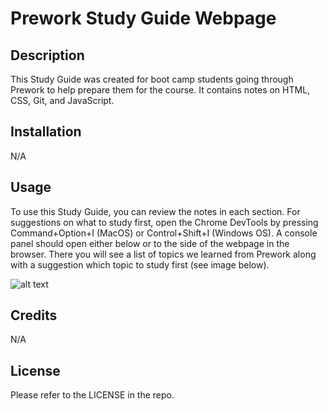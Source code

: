 # Prework Study Guide Webpage

## Description

This Study Guide was created for boot camp students going through Prework to help prepare them for the course. It contains notes on HTML, CSS, Git, and JavaScript.

## Installation

N/A

## Usage

To use this Study Guide, you can review the notes in each section. For suggestions on what to study first, open the Chrome DevTools by pressing Command+Option+I (MacOS) or Control+Shift+I (Windows OS). A console panel should open either below or to the side of the webpage in the browser. There you will see a list of topics we learned from Prework along with a suggestion which topic to study first (see image below). 

![alt text](assets/images/screenshot.png)

## Credits

N/A

## License

Please refer to the LICENSE in the repo.
